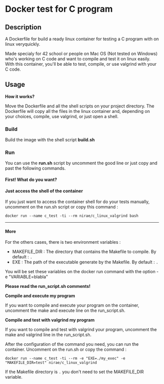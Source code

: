 # Docker test for C program

## Description
A Dockerfile for build a ready linux container for testing a C program with on linux veryquickly.

Made specialy for 42 school or people on Mac OS (Not tested on Windows) who's working on C code and want to compile and test it on linux easily. With this container, you'll be able to test, compile, or use valgrind with your C code.

## Usage

**How it works?**

Move the Dockerfile and all the shell scripts on your project directory. The Dockerfile will copy all the files in the linux container and, depending on your choices, compile, use valgrind, or just open a shell.

### Build

Build the image with the shell script **build.sh**

### Run

You can use the **run.sh** script by uncomment the good line or just copy and past the following commands.

#### First! What do you want?

#### Just access the shell of the container

If you just want to access the container shell for do your tests manually, uncomment on the run.sh script or copy this command :

`docker run --name c_test -ti --rm nirae/c_linux_valgrind bash`

******************************

#### More

For the others cases, there is two environment variables :

* MAKEFILE_DIR : The directory that contains the Makefile to compile. By default : `.`
* EXE : The path of the executable generate by the Makefile. By default : `.`

You will be set these variables on the docker run command with the option -e "VARIABLE=blabla"

**Please read the run_script.sh comments!**

**Compile and execute my program**

If you want to compile and execute your program on the container, uncomment the make and execute line on the run_script.sh.

**Compile and test with valgrind my program**

If you want to compile and test with valgrind your program, uncomment the make and valgrind line in the run_script.sh. 

After the configuration of the command you need, you can run the container. Uncomment on the run.sh or copy the command :

`docker run --name c_test -ti --rm -e "EXE=./my_exec" -e "MAKEFILE_DIR=test" nirae/c_linux_valgrind`

If the Makefile directory is `.` you don't need to set the MAKEFILE_DIR variable.
